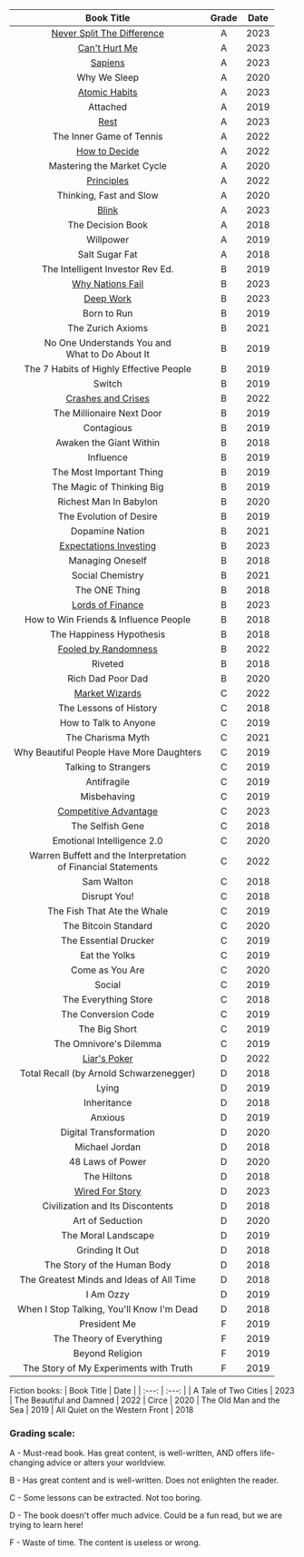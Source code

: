 |    Book Title    |    Grade    |    Date  |
| :---: | :---: | :---: |
| [Never Split The Difference](https://github.com/coolnikitav/nikitas-notebook/blob/main/books/never-split-the-difference.md) | A | 2023
| [Can't Hurt Me](https://github.com/coolnikitav/nikitas-notebook/blob/main/books/cant-hurt-me.md) | A | 2023
| [Sapiens](https://github.com/coolnikitav/nikitas-notebook/blob/main/books/sapiens.md) | A | 2023
| Why We Sleep | A | 2020
| [Atomic Habits](https://github.com/coolnikitav/nikitas-notebook/blob/main/books/atomic-habits.md) | A | 2023
| Attached | A | 2019
| [Rest](https://github.com/coolnikitav/nikitas-notebook/blob/main/books/rest.md) | A | 2023
| The Inner Game of Tennis | A | 2022
| [How to Decide](https://github.com/coolnikitav/nikitas-notebook/blob/main/books/how-to-decide.md) | A | 2022
| Mastering the Market Cycle | A | 2020
| [Principles](https://github.com/coolnikitav/nikitas-notebook/blob/main/books/principles.md) | A | 2022
| Thinking, Fast and Slow | A | 2020
| [Blink](https://github.com/coolnikitav/nikitas-notebook/blob/main/books/blink.md) | A |2023
| The Decision Book | A | 2018
| Willpower | A | 2019
| Salt Sugar Fat | A | 2018
| The Intelligent Investor Rev Ed. | B | 2019
| [Why Nations Fail](https://github.com/coolnikitav/nikitas-notebook/blob/main/books/why-nations-fail.md) | B | 2023
| [Deep Work](https://github.com/coolnikitav/nikitas-notebook/blob/main/books/deep-work.md) | B | 2023
| Born to Run | B | 2019
| The Zurich Axioms | B | 2021
| No One Understands You and <br>What to Do About It | B | 2019
| The 7 Habits of Highly Effective People | B | 2019
| Switch | B | 2019
| [Crashes and Crises](https://github.com/coolnikitav/nikitas-notebook/blob/main/books/crashes-and-crises.md) | B | 2022
| The Millionaire Next Door | B | 2019
| Contagious | B | 2019
| Awaken the Giant Within | B | 2018
| Influence | B | 2019
| The Most Important Thing | B | 2019
| The Magic of Thinking Big | B | 2019
| Richest Man In Babylon | B | 2020
| The Evolution of Desire | B | 2019
| Dopamine Nation | B | 2021
| [Expectations Investing](https://github.com/coolnikitav/nikita-notebook/blob/main/books/expectations-investing.md) | B | 2023
| Managing Oneself | B | 2018
| Social Chemistry | B | 2021
| The ONE Thing | B | 2018
| [Lords of Finance](https://github.com/coolnikitav/nikitas-notebook/blob/main/books/lords-of-finance.md) | B | 2023
| How to Win Friends & Influence People | B | 2018
| The Happiness Hypothesis | B | 2018 |
| [Fooled by Randomness](https://github.com/coolnikitav/nikitas-notebook/blob/main/books/fooled-by-randomness.md)| B | 2022
| Riveted | B | 2018
| Rich Dad Poor Dad | B | 2020
| [Market Wizards](https://github.com/coolnikitav/nikita-notebook/blob/main/books/market-wizards.md) | C | 2022
| The Lessons of History | C | 2018
| How to Talk to Anyone | C | 2019
| The Charisma Myth | C | 2021
| Why Beautiful People Have More Daughters | C | 2019
| Talking to Strangers | C | 2019
| Antifragile | C | 2019
| Misbehaving | C | 2019
| [Competitive Advantage](https://github.com/coolnikitav/nikita-notebook/blob/main/books/competitive-advantage.md) | C | 2023
| The Selfish Gene | C | 2018
| Emotional Intelligence 2.0 | C | 2020
| Warren Buffett and the Interpretation<br>of Financial Statements | C | 2022
| Sam Walton | C | 2018
| Disrupt You! | C | 2018
| The Fish That Ate the Whale | C | 2019
| The Bitcoin Standard | C | 2020
| The Essential Drucker | C | 2019
| Eat the Yolks | C | 2019
| Come as You Are | C | 2020
| Social | C | 2019
| The Everything Store | C | 2018
| The Conversion Code | C | 2019
| The Big Short | C | 2019
| The Omnivore's Dilemma | C | 2019
| [Liar's Poker](https://github.com/coolnikitav/nikita-notebook/blob/main/books/market-wizards.md) | D | 2022
| Total Recall (by Arnold Schwarzenegger) | D | 2018
| Lying | D | 2019
| Inheritance | D | 2018
| Anxious | D | 2019
| Digital Transformation | D | 2020
| Michael Jordan | D | 2018
| 48 Laws of Power | D | 2020
| The Hiltons | D | 2018
| [Wired For Story](https://github.com/coolnikitav/nikitas-notebook/blob/main/books/wired-for-story.md) | D | 2023
| Civilization and Its Discontents | D | 2018
| Art of Seduction | D | 2020
| The Moral Landscape | D | 2019
| Grinding It Out | D | 2018
| The Story of the Human Body | D | 2018
| The Greatest Minds and Ideas of All Time | D | 2018
| I Am Ozzy | D | 2019
| When I Stop Talking, You'll Know I'm Dead | D | 2018
| President Me | F | 2019
| The Theory of Everything | F | 2019
| Beyond Religion | F | 2019
| The Story of My Experiments with Truth | F | 2019

Fiction books:
|    Book Title    |   Date  |
| :---: | :---: |
| A Tale of Two Cities | 2023
| The Beautiful and Damned | 2022
| Circe | 2020
| The Old Man and the Sea | 2019
| All Quiet on the Western Front | 2018


### Grading scale:

  A - Must-read book. Has great content, is well-written, AND offers life-changing advice or alters your worldview.

  B - Has great content and is well-written. Does not enlighten the reader.

  C - Some lessons can be extracted. Not too boring.

  D - The book doesn't offer much advice. Could be a fun read, but we are trying to learn here!

  F - Waste of time. The content is useless or wrong.
